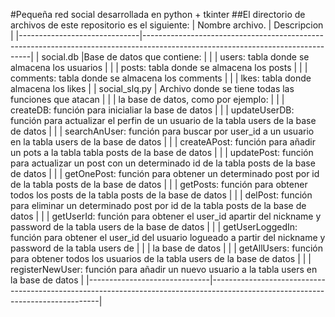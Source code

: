 #Pequeña red social desarrollada en python + tkinter
##El directorio de archivos de este repositorio es el siguiente:
|     Nombre archivo.          |  Descripcion                                                                                                                   |
|------------------------------|--------------------------------------------------------------------------------------------------------------------------------|
|   social.db                  |Base de datos que contiene:                                                                                                     |
|                              | users: tabla donde se almacena los usuarios                                                                                    |
|                              | posts: tabla donde se almacena los posts                                                                                       |
|                              | comments: tabla donde se almacena los comments                                                                                 |
|                              | lkes: tabla donde almacena los likes                                                                                           |
|   social_slq.py              | Archivo donde se tiene todas las funciones que atacan                                                                          |
|                              | la base de datos, como por ejemplo:                                                                                            |
|                              | createDB: función para inicialiar la base de datos                                                                             |
|                              | updateUserDB: función para actualizar el perfin de un usuario de la tabla users de la base de datos                            |
|                              | searchAnUser: función para buscar por user_id a un usuario en la tabla users de la base de datos                               |
|                              | createAPost: función para añadir un pots a la tabla tabla posts de la base de datos                                            |
|                              | updatePost: función para actualizar un post con un determinado id de la tabla posts de la base de datos                        |
|                              | getOnePost: función para obtener un determinado post por id de la tabla posts de la base de datos                              |
|                              | getPosts: función para obtener todos los posts de la tabla posts de la base de datos                                           |
|                              | delPost: función para eliminar un determinado post por id de la tabla posts de la base de datos                                |
|                              | getUserId: función para obtener el user_id apartir del nickname y password de la tabla users de la base de datos               |
|                              | getUserLoggedIn: función para obtener el user_id del usuario logueado a partir del nickname y password de la tabla users de    |
|                              | la base de datos                                                                                                               | 
|                              | getAllUsers: función para obtener todos los usuarios de la tabla users de la base de datos                                     |
|                              | registerNewUser: función para añadir un nuevo usuario a la tabla users en la base de datos                                     |
|------------------------------|--------------------------------------------------------------------------------------------------------------------------------|
